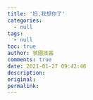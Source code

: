 ```yaml
---
title: '妈,我想你了'
categories:
  - null
tags:
  - null
toc: true
author: 虢國技酱
comments: true
date: 2021-01-27 09:42:46
description:
original:
permalink:
---
```


<!-- more -->
